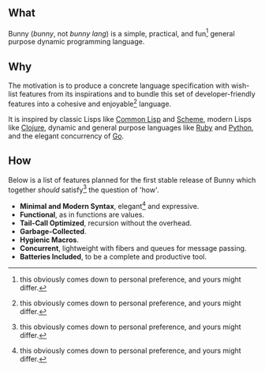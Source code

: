 ## What

Bunny (_bunny_, not _bunny lang_) is a simple, practical, and fun[^1] general purpose dynamic programming language.

## Why

The motivation is to produce a concrete language specification with wish-list features from its inspirations and to bundle this set of developer-friendly features into a cohesive and enjoyable[^1] language.

It is inspired by classic Lisps like [Common Lisp](https://common-lisp.net/) and [Scheme](https://schemers.org/), modern Lisps like [Clojure](https://clojure.org/), dynamic and general purpose languages like [Ruby](https://www.ruby-lang.org/en/) and [Python](https://www.python.org/), and the elegant concurrency of [Go](https://golang.org/).

## How

Below is a list of features planned for the first stable release of Bunny which together _should_ satisfy[^1] the question of 'how'.

- **Minimal and Modern Syntax**, elegant[^1] and expressive.
- **Functional**, as in functions are values.
- **Tail-Call Optimized**, recursion without the overhead.
- **Garbage-Collected**.
- **Hygienic Macros**.
- **Concurrent**, lightweight with fibers and queues for message passing.
- **Batteries Included**, to be a complete and productive tool.

[^1]: this obviously comes down to personal preference, and yours might differ.
